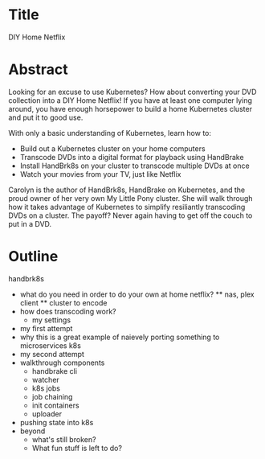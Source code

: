 # Title
DIY Home Netflix

# Abstract
Looking for an excuse to use Kubernetes? How about converting your DVD collection into a DIY Home Netflix! If you have at least one computer lying around, you have enough horsepower to build a home Kubernetes cluster and put it to good use.

With only a basic understanding of Kubernetes, learn how to:
* Build out a Kubernetes cluster on your home computers
* Transcode DVDs into a digital format for playback using HandBrake
* Install HandBrk8s on your cluster to transcode multiple DVDs at once
* Watch your movies from your TV, just like Netflix

Carolyn is the author of HandBrk8s, HandBrake on Kubernetes, and the proud owner of her very own My Little Pony cluster. She will walk through how it takes advantage of Kubernetes to simplify resiliantly transcoding DVDs on a cluster. The payoff? Never again having to get off the couch to put in a DVD.

# Outline
handbrk8s
* what do you need in order to do your own at home netflix?
  ** nas, plex client
  ** cluster to encode
* how does transcoding work?
    * my settings
* my first attempt
* why this is a great example of naievely porting something to microservices k8s
* my second attempt
* walkthrough components
  * handbrake cli
  * watcher
  * k8s jobs
  * job chaining
  * init containers
  * uploader
* pushing state into k8s
* beyond
    * what's still broken?
    * What fun stuff is left to do?
